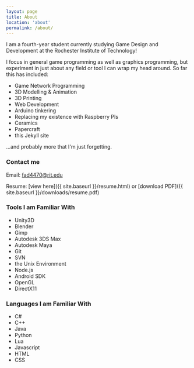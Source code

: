 ```yaml
---
layout: page
title: About
location: 'about'
permalink: /about/
---
```


I am a fourth-year student currently studying Game Design and Development at the Rochester Institute of Technology!

I focus in general game programming as well as graphics programming, but experiment in just about any field or tool I can wrap my head around.
So far this has included:

  - Game Network Programming
  - 3D Modelling & Animation
  - 3D Printing
  - Web Development
  - Arduino tinkering
  - Replacing my existence with Raspberry PIs
  - Ceramics
  - Papercraft
  - this Jekyll site

...and probably more that I'm just forgetting.

### Contact me

Email: [fad4470@rit.edu](mailto:fad4470@rit.edu)

Resume: [view here]({{ site.baseurl }}/resume.html) or [download PDF]({{ site.baseurl }}/downloads/resume.pdf)

<div class="columnContainer">
  <div class="leftColumn">
    <h3> Tools I am Familiar With </h3>
    <ul>
      <li> Unity3D </li>
      <li> Blender </li>
      <li> Gimp </li>
      <li> Autodesk 3DS Max </li>
      <li> Autodesk Maya </li>
      <li> Git </li>
      <li> SVN </li>
      <li> the Unix Environment </li>
      <li> Node.js </li>
      <li> Android SDK </li>
      <li> OpenGL </li>
      <li> DirectX11 </li>
    </ul>
  </div>
  <div class="rightColumn">
    <h3> Languages I am Familiar With </h3>
    <ul>
      <li> C# </li>
      <li> C++ </li>
      <li> Java </li>
      <li> Python </li>
      <li> Lua </li>
      <li> Javascript </li>
      <li> HTML </li>
      <li> CSS </li>
    </ul>
  </div>
</div>
